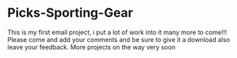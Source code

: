 # Picks-Sporting-Gear
This is my first email project, i put a lot of work into it many more to come!!!
Please come and add your comments and be sure to give it a download also leave your feedback.
More projects on the way very soon
